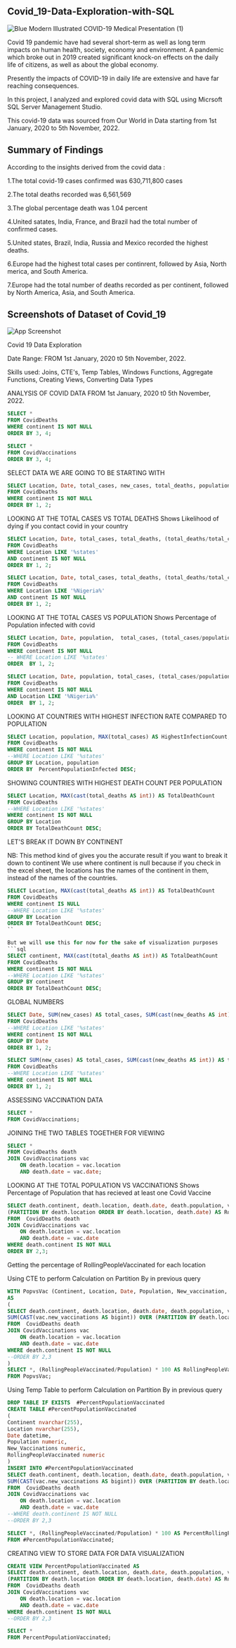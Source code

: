 
## Covid_19-Data-Exploration-with-SQL

![Blue Modern Illustrated COVID-19 Medical Presentation (1)](https://github.com/user-attachments/assets/21a211cb-f877-463b-b953-98a52ef2c751)




Covid 19 pandemic have had several short-term as well as long term impacts on human health, society, economy and environment. A pandemic which broke out in 2019 created significant knock-on effects on the daily life of citizens, as well as about the global economy.

Presently the impacts of COVID-19 in daily life are extensive and have far reaching consequences.

In this project, I analyzed and explored covid data with SQL using Micrsoft SQL Server Management Studio.

This covid-19 data was sourced from Our World in Data starting from 1st January, 2020 to 5th November, 2022.
## Summary of Findings

According to the insights derived from the covid data :

1.The total covid-19 cases confirmed was 630,711,800 cases

2.The total deaths recorded was 6,561,569

3.The global percentage death was 1.04 percent

4.United satates, India, France, and Brazil had the total number of confirmed cases.

5.United states, Brazil, India, Russia and Mexico recorded the highest deaths.

6.Europe had the highest total cases per continrent, followed by Asia, North merica, and South America.

7.Europe had the total number of deaths recorded as per continent, followed by North America, Asia, and South America.
## Screenshots of Dataset of Covid_19

![App Screenshot](https://github.com/Sunilpal9401/Covid_19-Data-Exploration-with-SQL/blob/main/Data%20Snapshot/1.jpg?raw=true)



Covid 19 Data Exploration 

Date Range: FROM 1st January, 2020 t0 5th November, 2022.

Skills used: Joins, CTE's, Temp Tables, Windows Functions, Aggregate Functions, Creating Views, Converting Data Types


ANALYSIS OF COVID DATA FROM 1st January, 2020 t0 5th November, 2022.
```sql
SELECT *
FROM CovidDeaths
WHERE continent IS NOT NULL
ORDER BY 3, 4;
```
```sql
SELECT *
FROM CovidVaccinations
ORDER BY 3, 4;
```

SELECT DATA WE ARE GOING TO BE STARTING WITH
```sql
SELECT Location, Date, total_cases, new_cases, total_deaths, population
FROM CovidDeaths
WHERE continent IS NOT NULL
ORDER BY 1, 2;
```


LOOKING AT THE TOTAL CASES VS TOTAL DEATHS
Shows Likelihood of dying if you contact covid in your country
```sql
SELECT Location, Date, total_cases, total_deaths, (total_deaths/total_cases) * 100 AS DeathPercentage
FROM CovidDeaths
WHERE Location LIKE '%states'
AND continent IS NOT NULL
ORDER BY 1, 2;
```
```sql
SELECT Location, Date, total_cases, total_deaths, (total_deaths/total_cases) * 100 AS DeathPercentage
FROM CovidDeaths
WHERE Location LIKE '%Nigeria%'
AND continent IS NOT NULL
ORDER BY 1, 2;
```

LOOKING AT THE TOTAL CASES VS POPULATION
Shows Percentage of Population infected with covid
```sql
SELECT Location, Date, population,  total_cases, (total_cases/population) * 100  AS PercentPopulationInfected
FROM CovidDeaths
WHERE continent IS NOT NULL
-- WHERE Location LIKE '%states'
ORDER  BY 1, 2;
```
```sql
SELECT Location, Date, population, total_cases, (total_cases/population) * 100  AS PercentPopulationInfected
FROM CovidDeaths
WHERE continent IS NOT NULL
AND Location LIKE '%Nigeria%'
ORDER  BY 1, 2;
```

LOOKING AT COUNTRIES WITH HIGHEST INFECTION RATE COMPARED TO POPULATION
```sql
SELECT Location, population, MAX(total_cases) AS HighestInfectionCount, MAX((total_cases/population)) * 100 AS PercentPopulationInfected 
FROM CovidDeaths
WHERE continent IS NOT NULL
--WHERE Location LIKE '%states'
GROUP BY Location, population
ORDER BY  PercentPopulationInfected DESC;
```

SHOWING COUNTRIES WITH HIGHEST DEATH COUNT PER POPULATION
```sql
SELECT Location, MAX(cast(total_deaths AS int)) AS TotalDeathCount
FROM CovidDeaths
--WHERE Location LIKE '%states'
WHERE continent IS NOT NULL
GROUP BY Location
ORDER BY TotalDeathCount DESC;
```

LET'S BREAK IT DOWN BY CONTINENT

NB:
This method kind of gives you the accurate result if you want to break it down to continent
We use where continent is null because if you check in the excel sheet, the locations has the names of the continent in them, 
instead of the names of the countries.
```sql
SELECT Location, MAX(cast(total_deaths AS int)) AS TotalDeathCount
FROM CovidDeaths
WHERE continent IS NULL
--WHERE Location LIKE '%states'
GROUP BY Location
ORDER BY TotalDeathCount DESC;
``

But we will use this for now for the sake of visualization purposes
```sql
SELECT continent, MAX(cast(total_deaths AS int)) AS TotalDeathCount
FROM CovidDeaths
WHERE continent IS NOT NULL
--WHERE Location LIKE '%states'
GROUP BY continent
ORDER BY TotalDeathCount DESC;
```

GLOBAL NUMBERS
```sql
SELECT Date, SUM(new_cases) AS total_cases, SUM(cast(new_deaths AS int)) AS total_deaths, SUM(cast(new_deaths AS int))/SUM(new_cases) * 100 AS DeathPercentage
FROM CovidDeaths
--WHERE Location LIKE '%states'
WHERE continent IS NOT NULL
GROUP BY Date
ORDER BY 1, 2;
```
```sql
SELECT SUM(new_cases) AS total_cases, SUM(cast(new_deaths AS int)) AS total_deaths, SUM(cast(new_deaths AS int))/SUM(new_cases) * 100 AS DeathPercentage
FROM CovidDeaths
--WHERE Location LIKE '%states'
WHERE continent IS NOT NULL
ORDER BY 1, 2;
```

ASSESSING VACCINATION DATA
```sql
SELECT *
FROM CovidVaccinations;
```

JOINING THE TWO TABLES TOGETHER FOR VIEWING
```sql
SELECT * 
FROM CovidDeaths death
JOIN CovidVaccinations vac
	ON death.location = vac.location
	AND death.date = vac.date;
```

LOOKING AT THE TOTAL POPULATION VS VACCINATIONS
Shows Percentage of Population that has recieved at least one Covid Vaccine
```sql
SELECT death.continent, death.location, death.date, death.population, vac.new_vaccinations, SUM(CAST(vac.new_vaccinations AS bigint)) OVER 
(PARTITION BY death.location ORDER BY death.location, death.date) AS RollingPeopleVaccinated
FROM  CovidDeaths death
JOIN CovidVaccinations vac
	ON death.location = vac.location
	AND death.date = vac.date
WHERE death.continent IS NOT NULL
ORDER BY 2,3;
```

Getting the percentage of RollingPeopleVaccinated for each location

Using CTE to perform Calculation on Partition By in previous query
```sql
WITH PopvsVac (Continent, Location, Date, Population, New_vaccination, RollingPeopleVaccinated)
AS
(
SELECT death.continent, death.location, death.date, death.population, vac.new_vaccinations,
SUM(CAST(vac.new_vaccinations AS bigint)) OVER (PARTITION BY death.location ORDER BY death.location, death.date) AS RollingPeopleVaccinated
FROM  CovidDeaths death
JOIN CovidVaccinations vac
	ON death.location = vac.location
	AND death.date = vac.date
WHERE death.continent IS NOT NULL
--ORDER BY 2,3
)
SELECT *, (RollingPeopleVaccinated/Population) * 100 AS RollingPeopleVaccinatedPercentage
FROM PopvsVac;
```


Using Temp Table to perform Calculation on Partition By in previous query
```sql
DROP TABLE IF EXISTS  #PercentPopulationVaccinated
CREATE TABLE #PercentPopulationVaccinated
(
Continent nvarchar(255),
Location nvarchar(255),
Date datetime,
Population numeric,
New_Vaccinations numeric,
RollingPeopleVaccinated numeric
)
INSERT INTO #PercentPopulationVaccinated
SELECT death.continent, death.location, death.date, death.population, vac.new_vaccinations, 
SUM(CAST(vac.new_vaccinations AS bigint)) OVER (PARTITION BY death.location ORDER BY death.location, death.date) AS RollingPeopleVaccinated
FROM  CovidDeaths death
JOIN CovidVaccinations vac
	ON death.location = vac.location
	AND death.date = vac.date
--WHERE death.continent IS NOT NULL
--ORDER BY 2,3

SELECT *, (RollingPeopleVaccinated/Population) * 100 AS PercentRollingPeopleVaccinated
FROM #PercentPopulationVaccinated;


```

CREATING VIEW TO STORE DATA FOR DATA VISUALIZATION
```sql
CREATE VIEW PercentPopulationVaccinated AS
SELECT death.continent, death.location, death.date, death.population, vac.new_vaccinations, SUM(CAST(vac.new_vaccinations AS bigint)) OVER 
(PARTITION BY death.location ORDER BY death.location, death.date) AS RollingPeopleVaccinated
FROM  CovidDeaths death
JOIN CovidVaccinations vac
	ON death.location = vac.location
	AND death.date = vac.date
WHERE death.continent IS NOT NULL
--ORDER BY 2,3

SELECT *
FROM PercentPopulationVaccinated;

```












